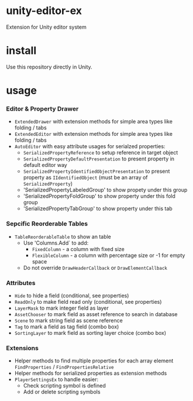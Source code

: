 # unity-editor-ex
Extension for Unity editor system

# install
Use this repository directly in Unity.

# usage

### Editor & Property Drawer
* `ExtendedDrawer` with extension methods for simple area types like folding / tabs
* `ExtendedEditor` with extension methods for simple area types like folding / tabs
* `AutoEditor` with easy attribute usages for serialzed properties:
  * `SerializedPropertyReference` to setup reference in target object
  * `SerializedPropertyDefaultPresentation` to present property in default editor way
  * `SerializedPropertyIdentifiedObjectPresentation` to present property as `IIdentifiedObject` (must be an array of `SerializedProperty`)
  * 'SerializedPropertyLabeledGroup' to show propety under this group
  * 'SerializedPropertyFoldGroup' to show property under this fold group
  * 'SerializedPropertyTabGroup' to show property under this tab
  
### Sepcific Reorderable Tables
* `TableReorderableTable` to show an table
  * Use 'Columns.Add` to add:
    * `FixedColumn` - a column with fixed size
    * `FlexibleColumn` - a column with percentage size or -1 for empty space
  * Do not override `DrawHeaderCallback` or `DrawElementCallback`

### Attributes
* `Hide` to hide a field (conditional, see properties) 
* `ReadOnly` to make field read only (conditional, see properties)
* `LayerMask` to mark integer field as layer
* `AssetChooser` to mark field as asset reference to search in database
* `Scene` to mark string field as scene reference
* `Tag` to mark a field as tag field (combo box)
* `SortingLayer` to mark field as sorting layer choice (combo box)

### Extensions
* Helper methods to find multiple properties for each array element `FindProperties` / `FindPropertiesRelative`
* Helper methods for serialized properties as extension methods
* `PlayerSettingsEx` to handle easier:
  * Check scripting symbol is defined
  * Add or delete scripting symbols
